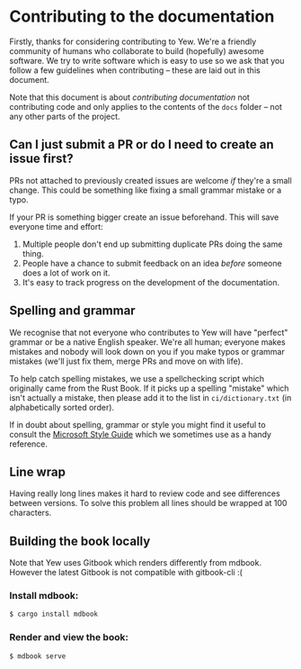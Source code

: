 # Contributing to the documentation

Firstly, thanks for considering contributing to Yew. We're a friendly community of humans who 
collaborate to build (hopefully) awesome software. We try to write software which is easy to use so
we ask that you follow a few guidelines when contributing – these are laid out in this document.

Note that this document is about *contributing documentation* not contributing code and only 
applies to the contents of the `docs` folder – not any other parts of the project.

## Can I just submit a PR or do I need to create an issue first?

PRs not attached to previously created issues are welcome *if* they're a small change. This could
be something like fixing a small grammar mistake or a typo.

If your PR is something bigger create an issue beforehand. This will save everyone time and effort:

1. Multiple people don't end up submitting duplicate PRs doing the same thing.
2. People have a chance to submit feedback on an idea *before* someone does a lot of work on it.
3. It's easy to track progress on the development of the documentation.

## Spelling and grammar

We recognise that not everyone who contributes to Yew will have "perfect" grammar or be a native
English speaker. We're all human; everyone makes mistakes and nobody will look down on you if you 
make typos or grammar mistakes (we'll just fix them, merge PRs and move on with life).

To help catch spelling mistakes, we use a spellchecking script which originally came from the Rust
Book. If it picks up a spelling "mistake" which isn't actually a mistake, then please add it to the
list in `ci/dictionary.txt` (in alphabetically sorted order).

If in doubt about spelling, grammar or style you might find it useful to consult the 
[Microsoft Style Guide](https://docs.microsoft.com/style-guide/) which we sometimes use as a handy
reference.

## Line wrap
Having really long lines makes it hard to review code and see differences between versions. To 
solve this problem all lines should be wrapped at 100 characters.

## Building the book locally

Note that Yew uses Gitbook which renders differently from mdbook. However the latest Gitbook is
not compatible with gitbook-cli :(

### Install mdbook:

```bash
$ cargo install mdbook
```

### Render and view the book:

```bash
$ mdbook serve
```